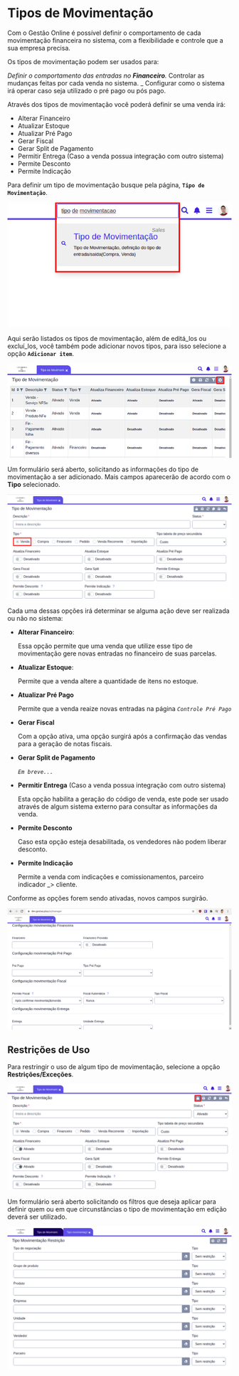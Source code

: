 # Tipos de Movimentação

Com o Gestão Online é possível definir o comportamento de cada movimentação financeira no sistema, com a flexibilidade e controle que a sua empresa precisa.

Os tipos de movimentação podem ser usados para:

 _Definir o comportamento das entradas no **Financeiro**._  Controlar as mudanças feitas por cada venda no sistema. \_ Configurar como o sistema irá operar caso seja utilizado o pré pago ou pós pago.

Através dos tipos de movimentação você poderá definir se uma venda irá:

* Alterar Financeiro
* Atualizar Estoque
* Atualizar Pré Pago
* Gerar Fiscal
* Gerar Split de Pagamento
* Permitir Entrega \(Caso a venda possua integração com outro sistema\)
* Permite Desconto
* Permite Indicação

Para definir um tipo de movimentação busque pela página, **`Tipo de Movimentação`**.

![](../../.gitbook/assets/1_movimentacao.png)

Aqui serão listados os tipos de movimentação, além de editá\_los ou excluí\_los, você também pode adicionar novos tipos, para isso selecione a opção **`Adicionar item`**.

![](../../.gitbook/assets/2_movimentacao.png)

Um formulário será aberto, solicitando as informações do tipo de movimentação a ser adicionado. Mais campos aparecerão de acordo com o **Tipo** selecionado.

![](../../.gitbook/assets/3_movimentacao.png)

Cada uma dessas opções irá determinar se alguma ação deve ser realizada ou não no sistema:

* **Alterar Financeiro**:

  Essa opção permite que uma venda que utilize esse tipo de movimentação gere novas entradas no financeiro de suas parcelas.

* **Atualizar Estoque**:

  Permite que a venda altere a quantidade de itens no estoque. 

* **Atualizar Pré Pago**

  Permite que a venda reaize novas entradas na página _`Controle Pré Pago`_

* **Gerar Fiscal**

  Com a opção ativa, uma opção surgirá após a confirmação das vendas para a geração de notas fiscais.

* **Gerar Split de Pagamento**

  _`Em breve...`_

* **Permitir Entrega** \(Caso a venda possua integração com outro sistema\)

  Esta opção habilita a geração do código de venda, este pode ser usado através de algum sistema externo para consultar as informações da venda.

* **Permite Desconto**

  Caso esta opção esteja desabilitada, os vendedores não podem liberar desconto.

* **Permite Indicação**

  Permite a venda com indicações e comissionamentos, parceiro indicador \_&gt; cliente.

Conforme as opções forem sendo ativadas, novos campos surgirão.

![](../../.gitbook/assets/4_movimentacao.png)

## Restrições de Uso

Para restringir o uso de algum tipo de movimentação, selecione a opção **Restrições/Exceções**.

![](../../.gitbook/assets/5_movimentacao.png)

Um formulário será aberto solicitando os filtros que deseja aplicar para definir quem ou em que circunstâncias o tipo de movimentação em edição deverá ser utilizado.

![](../../.gitbook/assets/6_movimentacao.png)

